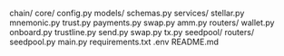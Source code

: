 chain/
  core/
    config.py
  models/
    schemas.py
  services/
    stellar.py
    mnemonic.py
    trust.py
    payments.py
    swap.py
    amm.py
  routers/
    wallet.py
    onboard.py
    trustline.py
    send.py
    swap.py
    tx.py
  seedpool/
    routers/
      seedpool.py
  main.py
  requirements.txt
  .env
  README.md  